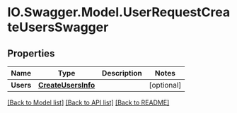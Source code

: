 # IO.Swagger.Model.UserRequestCreateUsersSwagger
## Properties

Name | Type | Description | Notes
------------ | ------------- | ------------- | -------------
**Users** | [**CreateUsersInfo**](CreateUsersInfo.md) |  | [optional] 

[[Back to Model list]](../README.md#documentation-for-models) [[Back to API list]](../README.md#documentation-for-api-endpoints) [[Back to README]](../README.md)

